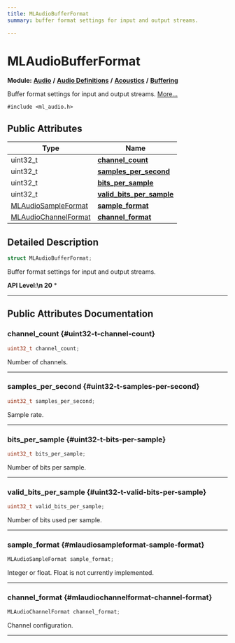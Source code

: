 ```yaml
---
title: MLAudioBufferFormat
summary: buffer format settings for input and output streams. 

---
```


# MLAudioBufferFormat

**Module:** **[Audio](/api-ref/api/Modules/group___audio/group___audio.md)** **/** **[Audio Definitions](/api-ref/api/Modules/group___audio/group___audio_defs/group___audio_defs.md)** **/** **[Acoustics](/api-ref/api/Modules/group___audio/group___audio_defs/group___def_acoustics/group___def_acoustics.md)** **/** **[Buffering](/api-ref/api/Modules/group___audio/group___audio_defs/group___def_acoustics/group___def_buffering.md)**



Buffer format settings for input and output streams.  [More...](#detailed-description)


`#include <ml_audio.h>`

## Public Attributes

| Type           | Name           |
| -------------- | -------------- |
| uint32_t | **[channel_count](/api-ref/api/Modules/group___audio/group___audio_defs/group___audio_defs.md#uint32-t-channel-count)**  |
| uint32_t | **[samples_per_second](/api-ref/api/Modules/group___audio/group___audio_defs/group___audio_defs.md#uint32-t-samples-per-second)**  |
| uint32_t | **[bits_per_sample](/api-ref/api/Modules/group___audio/group___audio_defs/group___audio_defs.md#uint32-t-bits-per-sample)**  |
| uint32_t | **[valid_bits_per_sample](/api-ref/api/Modules/group___audio/group___audio_defs/group___audio_defs.md#uint32-t-valid-bits-per-sample)**  |
| [MLAudioSampleFormat](/api-ref/api/Modules/group___audio/group___audio_defs/group___def_acoustics/group___def_buffering.md#enums-mlaudiosampleformat) | **[sample_format](/api-ref/api/Modules/group___audio/group___audio_defs/group___audio_defs.md#mlaudiosampleformat-sample-format)**  |
| [MLAudioChannelFormat](/api-ref/api/Modules/group___audio/group___audio_defs/group___def_acoustics/group___def_buffering.md#enums-mlaudiochannelformat) | **[channel_format](/api-ref/api/Modules/group___audio/group___audio_defs/group___audio_defs.md#mlaudiochannelformat-channel-format)**  |

## Detailed Description

```cpp
struct MLAudioBufferFormat;
```

Buffer format settings for input and output streams. 




**API Level:\n 20**
  * 




-----------
## Public Attributes Documentation

### channel_count {#uint32-t-channel-count}

```cpp
uint32_t channel_count;
```


Number of channels. 





-----------

### samples_per_second {#uint32-t-samples-per-second}

```cpp
uint32_t samples_per_second;
```


Sample rate. 





-----------

### bits_per_sample {#uint32-t-bits-per-sample}

```cpp
uint32_t bits_per_sample;
```


Number of bits per sample. 





-----------

### valid_bits_per_sample {#uint32-t-valid-bits-per-sample}

```cpp
uint32_t valid_bits_per_sample;
```


Number of bits used per sample. 





-----------

### sample_format {#mlaudiosampleformat-sample-format}

```cpp
MLAudioSampleFormat sample_format;
```


Integer or float. Float is not currently implemented. 





-----------

### channel_format {#mlaudiochannelformat-channel-format}

```cpp
MLAudioChannelFormat channel_format;
```


Channel configuration. 





-----------

